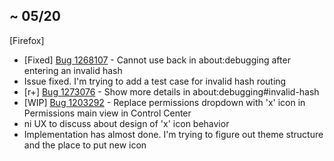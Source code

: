 ##  ~ 05/20
[Firefox]
* [Fixed] [Bug 1268107](http://bugzil.la/1268107) - Cannot use back in about:debugging after entering an invalid hash
 * Issue fixed. I'm trying to add a test case for invalid hash routing
* [r+] [Bug 1273076](http://bugzil.la/1273076) - Show more details in about:debugging#invalid-hash
* [WIP] [Bug 1203292](http://bugzil.la/1203292) - Replace permissions dropdown with 'x' icon in Permissions main view in Control Center
 * ni UX to discuss about design of 'x' icon behavior
 * Implementation has almost done. I'm trying to figure out theme structure and the place to put new icon
